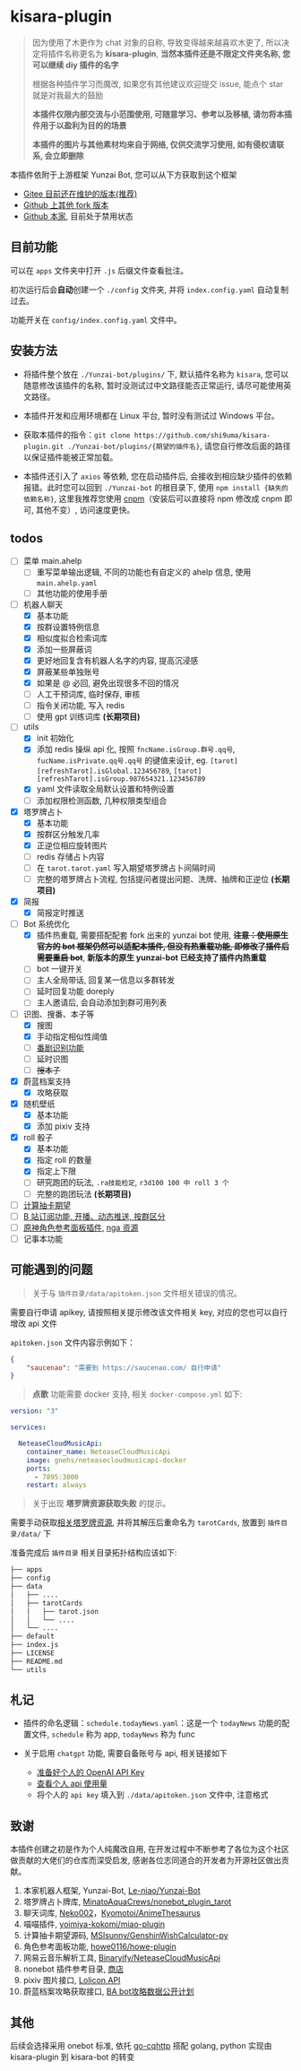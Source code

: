 # kisara-plugin

> 因为使用了木更作为 chat 对象的自称, 导致变得越来越喜欢木更了, 所以决定将插件名称更名为 **kisara-plugin**, **当然本插件还是不限定文件夹名称, 您可以继续 diy 插件的名字**
>
> 根据各种插件学习而魔改, 如果您有其他建议欢迎提交 issue, 能点个 star 就是对我最大的鼓励
>
> **本插件仅限内部交流与小范围使用, 可随意学习、参考以及移植, 请勿将本插件用于以盈利为目的的场景**
>
> **本插件的图片与其他素材均来自于网络, 仅供交流学习使用, 如有侵权请联系, 会立即删除**

本插件依附于上游框架 Yunzai Bot, 您可以从下方获取到这个框架
  - [Gitee 目前还在维护的版本(推荐)](https://gitee.com/yoimiya-kokomi/Yunzai-Bot.git)
  - [Github 上其他 fork 版本](https://github.com/yoimiya-kokomi/Miao-Yunzai.git)
  - [Github 本家](https://github.com/Le-niao/Yunzai-Bot), 目前处于禁用状态


## 目前功能

可以在 `apps` 文件夹中打开 `.js` 后缀文件查看批注。

初次运行后会**自动**创建一个 `./config` 文件夹, 并将 `index.config.yaml` 自动复制过去。

功能开关在 `config/index.config.yaml` 文件中。

## 安装方法

-   将插件整个放在 `./Yunzai-bot/plugins/` 下, 默认插件名称为 `kisara`, 您可以随意修改该插件的名称, 暂时没测试过中文路径能否正常运行, 请尽可能使用英文路径。

-   本插件开发和应用环境都在 Linux 平台, 暂时没有测试过 Windows 平台。

-   获取本插件的指令：`git clone https://github.com/shi9uma/kisara-plugin.git ./Yunzai-bot/plugins/{期望的插件名}`, 请您自行修改后面的路径以保证插件能被正常加载。

-   本插件还引入了 `axios` 等依赖, 您在启动插件后, 会接收到相应缺少插件的依赖报错。此时您可以回到 `./Yunzai-bot` 的根目录下, 使用 `npm install {缺失的依赖名称}`, 这里我推荐您使用 [cnpm](https://zhuanlan.zhihu.com/p/120159632)（安装后可以直接将 npm 修改成 cnpm 即可, 其他不变）, 访问速度更快。

## todos

- [ ] 菜单 main.ahelp
  - [ ] 重写菜单输出逻辑, 不同的功能也有自定义的 ahelp 信息, 使用 `main.ahelp.yaml`
  - [ ] 其他功能的使用手册
- [ ] 机器人聊天
  - [x] 基本功能
  - [x] 按群设置特例信息
  - [x] 相似度拟合检索词库
  - [x] 添加一些屏蔽词
  - [x] 更好地回复含有机器人名字的内容, 提高沉浸感
  - [x] 屏蔽某些单独账号
  - [x] 如果是 @ 必回, 避免出现很多不回的情况
  - [ ] 人工干预词库, 临时保存, 审核
  - [ ] 指令关闭功能, 写入 redis
  - [ ] 使用 gpt 训练词库 **(长期项目)**
- [ ] utils
  - [x] init 初始化
  - [x] 添加 redis 操纵 api 化, 按照 `fncName.isGroup.群号.qq号`, `fucName.isPrivate.qq号.qq号` 的键值来设计, eg. `[tarot][refreshTarot].isGlobal.123456789`, `[tarot][refreshTarot].isGroup.987654321.123456789`
  - [x] yaml 文件读取全局默认设置和特例设置
  - [ ] 添加权限检测函数, 几种权限类型组合
- [x] 塔罗牌占卜
  - [x] 基本功能
  - [x] 按群区分触发几率
  - [x] 正逆位相应旋转图片
  - [ ] redis 存储占卜内容
  - [ ] 在 `tarot.tarot.yaml` 写入期望塔罗牌占卜间隔时间
  - [ ] 完整的塔罗牌占卜流程, 包括提问者提出问题、洗牌、抽牌和正逆位 **(长期项目)**
- [x] 简报
  - [x] 简报定时推送
- [ ] Bot 系统优化
  - [x] 插件热重载, 需要搭配配套 fork 出来的 yunzai bot 使用, ~~**注意：使用原生官方的 bot 框架仍然可以适配本插件, 但没有热重载功能, 即修改了插件后需要重启 bot**~~, **新版本的原生 yunzai-bot 已经支持了插件内热重载**
  - [ ] bot 一键开关
  - [ ] 主人全局带话, 回复某一信息以多群转发
  - [ ] 延时回复功能 doreply
  - [ ] 主人邀请后, 会自动添加到群可用列表
- [ ] 识图、搜番、本子等
  - [x] 搜图
  - [x] 手动指定相似性阈值
  - [ ] [番剧识别功能](https://github.com/yeyang52/yenai-plugin/blob/master/apps/picSearch.js)
  - [ ] 延时识图
  - [ ] ~~搜本子~~
- [x] 蔚蓝档案支持
  - [x] 攻略获取
- [x] 随机壁纸
  - [x] 基本功能
  - [x] 添加 pixiv 支持
- [x] roll 骰子
  - [x] 基本功能
  - [x] 指定 roll 的数量
  - [x] 指定上下限
  - [ ] 研究跑团的玩法, `.ra技能检定`, `r3d100 100 中 roll 3 个`
  - [ ] 完整的跑团玩法 **(长期项目)**
- [ ] [计算抽卡期望](https://github.com/MSIsunny/GenshinWishCalculator-py/blob/main/WishSupport.py)
- [ ] [B 站订阅功能, 开播、动态推送, 按群区分](https://github.com/HeadmasterTan/zhi-plugin.git)
- [ ] [原神角色参考面板插件](https://github.com/howe0116/howe-plugin), [nga 资源](https://bbs.nga.cn/read.php?tid=25843014&rand=967)
- [ ] 记事本功能

## 可能遇到的问题

>   关于与 `插件目录/data/apitoken.json` 文件相关错误的情况。

需要自行申请 apikey, 请按照相关提示修改该文件相关 key, 对应的您也可以自行增改 api 文件

`apitoken.json` 文件内容示例如下：
```json
{
    "saucenao": "需要到 https://saucenao.com/ 自行申请"
}
```

>   **点歌** 功能需要 docker 支持, 相关 `docker-compose.yml` 如下:

```yaml
version: "3"

services:

  NeteaseCloudMusicApi:
    container_name: NeteaseCloudMusicApi
    image: gnehs/neteasecloudmusicapi-docker
    ports:
      - 7895:3000
    restart: always

```

>   关于出现 **塔罗牌资源获取失败** 的提示。

需要手动获取[相关塔罗牌资源](https://pan.baidu.com/s/1A0bkTv_UT17bsDmCxQDmfw?pwd=wjfa), 并将其解压后重命名为 `tarotCards`, 放置到 `插件目录/data/` 下

准备完成后 `插件目录` 相关目录拓扑结构应该如下: 

```bash
├── apps
├── config
├── data
│   ├── ....
│   ├── tarotCards
│   │   ├── tarot.json
│   │   └── ....
│   └── ....
├── default
├── index.js
├── LICENSE
├── README.md
└── utils
```

## 札记

-   插件的命名逻辑：`schedule.todayNews.yaml`：这是一个 `todayNews` 功能的配置文件, `schedule` 称为 app, `todayNews` 称为 func

-   关于启用 `chatgpt` 功能, 需要自备账号与 api, 相关链接如下
    - [准备好个人的 OpenAI API Key](https://platform.openai.com/account/api-keys)
    - [查看个人 api 使用量](https://platform.openai.com/account/usage)
    - 将个人的 `api key` 填入到 `./data/apitoken.json` 文件中, 注意格式


## 致谢

本插件创建之初是作为个人纯魔改自用, 在开发过程中不断参考了各位为这个社区做贡献的大佬们的仓库而深受启发, 感谢各位志同道合的开发者为开源社区做出贡献。

1.   本家机器人框架, Yunzai-Bot, [Le-niao/Yunzai-Bot](https://github.com/Le-niao/Yunzai-Bot.git)
2.   塔罗牌占卜牌库, [MinatoAquaCrews/nonebot_plugin_tarot](https://github.com/MinatoAquaCrews/nonebot_plugin_tarot.git)
3.   聊天词库, [Neko002](https://mirai.mamoe.net/topic/1829/强大的二次元聊天机器人词库2w-词条-不定期更新)，[Kyomotoi/AnimeThesaurus](https://github.com/Kyomotoi/AnimeThesaurus.git)
4.   喵喵插件, [yoimiya-kokomi/miao-plugin](https://github.com/yoimiya-kokomi/miao-plugin.git)
6.   计算抽卡期望源码, [MSIsunny/GenshinWishCalculator-py](https://github.com/MSIsunny/GenshinWishCalculator-py.git)
7.   角色参考面板功能, [howe0116/howe-plugin](https://github.com/howe0116/howe-plugin.git)
8.   网易云音乐解析工具, [Binaryify/NeteaseCloudMusicApi](https://github.com/Binaryify/NeteaseCloudMusicApi.git)
9.   nonebot 插件参考目录, [商店](https://nonebot.dev/store)
10.  pixiv 图片接口, [Lolicon API](https://api.lolicon.app/)
11. 蔚蓝档案攻略获取接口, [BA bot攻略数据公开计划](https://doc.arona.diyigemt.com/api/)

## 其他

后续会选择采用 onebot 标准, 依托 [go-cqhttp](https://github.com/Mrs4s/go-cqhttp.git) 搭配 golang, python 实现由 kisara-plugin 到 kisara-bot 的转变